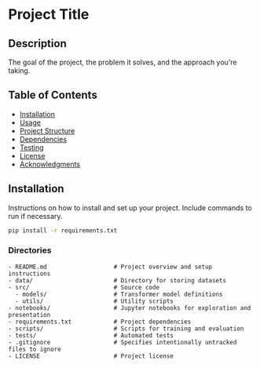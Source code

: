 # Project Title

## Description
The goal of the project, the problem it solves, and the approach you're taking.

## Table of Contents

- [Installation](#installation)
- [Usage](#usage)
- [Project Structure](#project-structure)
- [Dependencies](#dependencies)
- [Testing](#testing)
- [License](#license)
- [Acknowledgments](#acknowledgments)

## Installation

Instructions on how to install and set up your project. Include commands to run if necessary.

```bash
pip install -r requirements.txt
``` 

### Directories 
```
- README.md                   # Project overview and setup instructions
- data/                       # Directory for storing datasets
- src/                        # Source code
  - models/                   # Transformer model definitions
  - utils/                    # Utility scripts
- notebooks/                  # Jupyter notebooks for exploration and presentation
- requirements.txt            # Project dependencies
- scripts/                    # Scripts for training and evaluation
- tests/                      # Automated tests
- .gitignore                  # Specifies intentionally untracked files to ignore
- LICENSE                     # Project license
``` 
